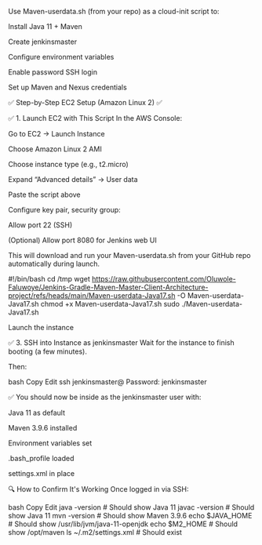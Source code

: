 Use Maven-userdata.sh (from your repo) as a cloud-init script to:

Install Java 11 + Maven

Create jenkinsmaster

Configure environment variables

Enable password SSH login

Set up Maven and Nexus credentials

✅ Step-by-Step EC2 Setup (Amazon Linux 2)
✅ 


✅ 1. Launch EC2 with This Script
In the AWS Console:

Go to EC2 → Launch Instance

Choose Amazon Linux 2 AMI

Choose instance type (e.g., t2.micro)

Expand “Advanced details” → User data

Paste the script above

Configure key pair, security group:

Allow port 22 (SSH)

(Optional) Allow port 8080 for Jenkins web UI

This will download and run your Maven-userdata.sh from your GitHub repo automatically during launch.

#!/bin/bash
cd /tmp
wget https://raw.githubusercontent.com/Oluwole-Faluwoye/Jenkins-Gradle-Maven-Master-Client-Architecture-project/refs/heads/main/Maven-userdata-Java17.sh -O Maven-userdata-Java17.sh
chmod +x Maven-userdata-Java17.sh
sudo ./Maven-userdata-Java17.sh

Launch the instance

✅ 3. SSH into Instance as jenkinsmaster
Wait for the instance to finish booting (a few minutes).

Then:

bash
Copy
Edit
ssh jenkinsmaster@<your-ec2-public-ip>
Password: jenkinsmaster

✅ You should now be inside as the jenkinsmaster user with:

Java 11 as default

Maven 3.9.6 installed

Environment variables set

.bash_profile loaded

settings.xml in place

🔍 How to Confirm It's Working
Once logged in via SSH:

bash
Copy
Edit
java -version         # Should show Java 11
javac -version        # Should show Java 11
mvn -version          # Should show Maven 3.9.6
echo $JAVA_HOME       # Should show /usr/lib/jvm/java-11-openjdk
echo $M2_HOME         # Should show /opt/maven
ls ~/.m2/settings.xml # Should exist